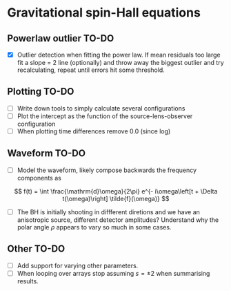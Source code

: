 # Gravitational spin-Hall equations

## Powerlaw outlier TO-DO
- [x] Outlier detection when fitting the power law. If mean residuals too large fit a slope = 2 line (optionally) and throw away the biggest outlier and try recalculating, repeat until errors hit some threshold. 


## Plotting TO-DO
- [ ] Write down tools to simply calculate several configurations
- [ ] Plot the intercept as the function of the source-lens-observer configuration
- [ ] When plotting time differences remove 0.0 (since log)

## Waveform TO-DO

- [ ] Model the waveform, likely compose backwards the frequency components as

$$
f(t) = \int \frac{\mathrm{d}\omega}{2\pi} e^{- i\omega\left[t + \Delta t(\omega)\right] \tilde{f}(\omega)}
$$

- [ ] The BH is initially shooting in diffferent diretions and we have an anisotropic source, different detector amplitudes? Understand why the polar angle $\rho$ appears to vary so much in some cases.


## Other TO-DO
- [ ] Add support for varying other parameters.
- [ ] When looping over arrays stop assuming $s=\pm 2$ when summarising results.